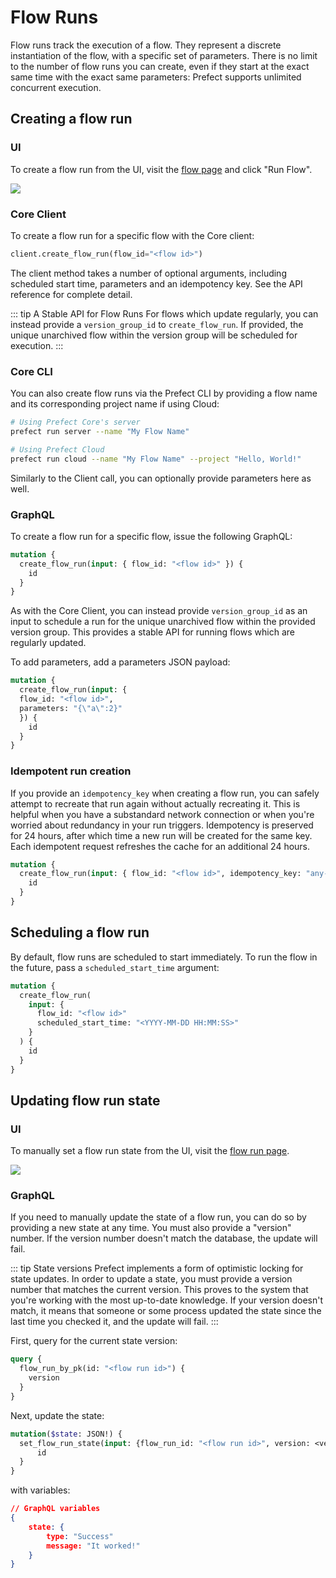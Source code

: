# Flow Runs

Flow runs track the execution of a flow. They represent a discrete instantiation of the flow, with a specific set of parameters. There is no limit to the number of flow runs you can create, even if they start at the exact same time with the exact same parameters: Prefect supports unlimited concurrent execution.

## Creating a flow run

### UI

To create a flow run from the UI, visit the [flow page](/orchestration/ui/flow.html#run) and click "Run Flow".

![](/orchestration/ui/flow-run.png)

### Core Client

To create a flow run for a specific flow with the Core client:

```python
client.create_flow_run(flow_id="<flow id>")
```

The client method takes a number of optional arguments, including scheduled start time, parameters and an idempotency key. See the API reference for complete detail.

::: tip A Stable API for Flow Runs
For flows which update regularly, you can instead provide a `version_group_id` to `create_flow_run`. If provided, the unique unarchived flow within the version group will be scheduled for execution.
:::

### Core CLI

You can also create flow runs via the Prefect CLI by providing a flow name and its corresponding project name if using Cloud:

```bash
# Using Prefect Core's server
prefect run server --name "My Flow Name"
```

```bash
# Using Prefect Cloud
prefect run cloud --name "My Flow Name" --project "Hello, World!"
```

Similarly to the Client call, you can optionally provide parameters here as well.

### GraphQL <Badge text="GQL"/>

To create a flow run for a specific flow, issue the following GraphQL:

```graphql
mutation {
  create_flow_run(input: { flow_id: "<flow id>" }) {
    id
  }
}
```

As with the Core Client, you can instead provide `version_group_id` as an input to schedule a run for the unique unarchived flow within the provided version group. This provides a stable API for running flows which are regularly updated.

To add parameters, add a parameters JSON payload:

```graphql
mutation {
  create_flow_run(input: { 
  flow_id: "<flow id>", 
  parameters: "{\"a\":2}" 
  }) {
    id
  }
}
```

### Idempotent run creation <Badge text="GQL"/>

If you provide an `idempotency_key` when creating a flow run, you can safely attempt to recreate that run again without actually recreating it. This is helpful when you have a substandard network connection or when you're worried about redundancy in your run triggers. Idempotency is preserved for 24 hours, after which time a new run will be created for the same key. Each idempotent request refreshes the cache for an additional 24 hours.

```graphql
mutation {
  create_flow_run(input: { flow_id: "<flow id>", idempotency_key: "any-key" }) {
    id
  }
}
```

## Scheduling a flow run <Badge text="GQL"/>

By default, flow runs are scheduled to start immediately. To run the flow in the future, pass a `scheduled_start_time` argument:

```graphql
mutation {
  create_flow_run(
    input: {
      flow_id: "<flow id>"
      scheduled_start_time: "<YYYY-MM-DD HH:MM:SS>"
    }
  ) {
    id
  }
}
```

## Updating flow run state

### UI

To manually set a flow run state from the UI, visit the [flow run page](/orchestration/ui/flowrun).

![](/orchestration/ui/flowrun-mark-as.png)

### GraphQL <Badge text="GQL"/>

If you need to manually update the state of a flow run, you can do so by providing a new state at any time. You must also provide a "version" number. If the version number doesn't match the database, the update will fail.

::: tip State versions
Prefect implements a form of optimistic locking for state updates. In order to update a state, you must provide a version number that matches the current version. This proves to the system that you're working with the most up-to-date knowledge. If your version doesn't match, it means that someone or some process updated the state since the last time you checked it, and the update will fail.
:::

First, query for the current state version:

```graphql
query {
  flow_run_by_pk(id: "<flow run id>") {
    version
  }
}
```

Next, update the state:

```graphql
mutation($state: JSON!) {
  set_flow_run_state(input: {flow_run_id: "<flow run id>", version: <version>, state: $state}) {
      id
  }
}
```

with variables:

```json
// GraphQL variables
{
    state: {
        type: "Success"
        message: "It worked!"
    }
}
```
